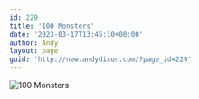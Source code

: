 ```yaml
---
id: 229
title: '100 Monsters'
date: '2023-03-17T13:45:10+00:00'
author: Andy
layout: page
guid: 'http://new.andydixon.com/?page_id=229'
---
```


![100 Monsters](https://i0.wp.com/assets.g8x2.ldn.idrivee2-23.com/posters/100%20Monsters%2001.jpg?w=1200&ssl=1 "100 Monsters")